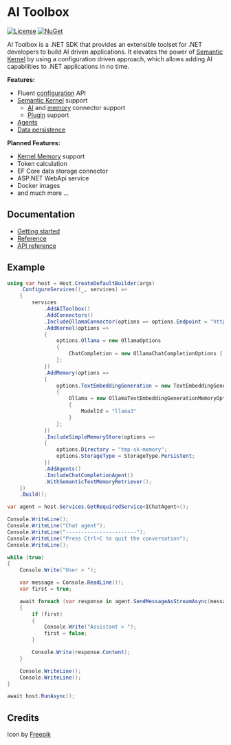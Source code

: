# AI Toolbox

[![License](https://img.shields.io/badge/license-MIT-blue.svg)](LICENSE)
[![NuGet](https://img.shields.io/nuget/v/AIToolbox)](https://www.nuget.org/packages/AIToolbox)

AI Toolbox is a .NET SDK that provides an extensible toolset for .NET developers to build AI driven applications. It elevates the power of [Semantic Kernel](https://github.com/microsoft/semantic-kernel) by using a configuration driven approach, which allows adding AI capabilities to .NET applications in no time.

**Features:**

- Fluent [configuration](https://akordowski.github.io/ai-toolbox/reference/configuration.html) API
- [Semantic Kernel](https://github.com/microsoft/semantic-kernel) support
  - [AI](https://akordowski.github.io/ai-toolbox/reference/connectors.html#packages) and [memory](https://akordowski.github.io/ai-toolbox/reference/memory.html#packages) connector support
  - [Plugin](http://localhost:8080/features/plugins.html) support
- [Agents](https://akordowski.github.io/ai-toolbox/features/agents/chat-agent.html)
- [Data persistence](https://akordowski.github.io/ai-toolbox/features/data-persistence.html)

**Planned Features:**

- [Kernel Memory](https://github.com/microsoft/kernel-memory) support
- Token calculation
- EF Core data storage connector
- ASP.NET WebApi service
- Docker images
- and much more ...

## Documentation

- [Getting started](https://akordowski.github.io/ai-toolbox/docs/getting-started.html)
- [Reference](https://akordowski.github.io/ai-toolbox/reference/configuration.html)
- [API reference](https://akordowski.github.io/ai-toolbox/api)

## Example

```csharp
using var host = Host.CreateDefaultBuilder(args)
    .ConfigureServices((_, services) =>
    {
        services
            .AddAIToolbox()
            .AddConnectors()
            .IncludeOllamaConnector(options => options.Endpoint = "http://localhost:11434")
            .AddKernel(options =>
            {
                options.Ollama = new OllamaOptions
                {
                    ChatCompletion = new OllamaChatCompletionOptions { ModelId = "llama3" }
                };
            })
            .AddMemory(options =>
            {
                options.TextEmbeddingGeneration = new TextEmbeddingGenerationOptions
                {
                    Ollama = new OllamaTextEmbeddingGenerationMemoryOptions
                    {
                        ModelId = "llama3"
                    }
                };
            })
            .IncludeSimpleMemoryStore(options =>
            {
                options.Directory = "tmp-sk-memory";
                options.StorageType = StorageType.Persistent;
            })
            .AddAgents()
            .IncludeChatCompletionAgent()
            .WithSemanticTextMemoryRetriever();
    })
    .Build();

var agent = host.Services.GetRequiredService<IChatAgent>();

Console.WriteLine();
Console.WriteLine("Chat agent");
Console.WriteLine("-----------------------");
Console.WriteLine("Press Ctrl+C to quit the conversation");
Console.WriteLine();

while (true)
{
    Console.Write("User > ");

    var message = Console.ReadLine()!;
    var first = true;

    await foreach (var response in agent.SendMessageAsStreamAsync(message))
    {
        if (first)
        {
            Console.Write("Assistant > ");
            first = false;
        }

        Console.Write(response.Content);
    }

    Console.WriteLine();
    Console.WriteLine();
}

await host.RunAsync();
```

## Credits

Icon by [Freepik](https://www.flaticon.com/free-icon/artificial-intelligence_4132678)
